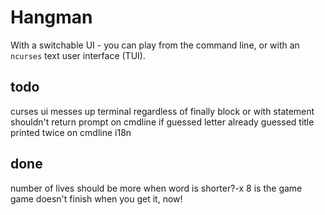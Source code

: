 
# Hangman

With a switchable UI - you can play from the command line, or with an `ncurses` text user interface (TUI).

## todo

curses ui messes up terminal regardless of finally block or with statement
shouldn't return prompt on cmdline if guessed letter already guessed
title printed twice on cmdline
i18n

## done

number of lives should be more when word is shorter?-x 8 is the game
game doesn't finish when you get it, now!